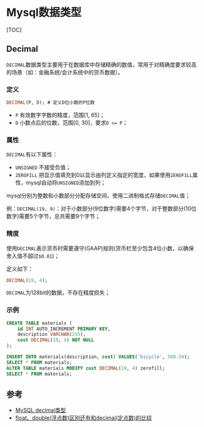 # Mysql数据类型

[TOC]

## Decimal

`DECIMAL`数据类型主要用于在数据库中存储精确的数值，常用于对精确度要求较高的场景（如：金融系统/会计系统中的货币数据）。

### 定义

```sql
DECIMAL(P, D); # 定义D位小数的P位数
```

- `P` 有效数字字数的精度，范围[1, 65]；
- `D` 小数点后的位数，范围[0, 30]，要求`D <= P`；

### 属性

`DECIMAL`有以下属性：

- `UNSIGNED` 不接受负值；
- `ZEROFILL` 把显示值填充到0以显示由列定义指定的宽度，如果使用`ZEROFILL`属性，mysql自动将`UNSIGNED`添加到列；

mysql分别为整数和小数部分分配存储空间，使用二进制格式存储`DECIMAL`值；

例：`DECIMAL(19, 9)`：对于小数部分(9位数字)需要4个字节，对于整数部分(10位数字)需要5个字节，总共需要9个字节；

### 精度

使用`DECIMAL`表示货币时需要遵守(GAAP)规则(货币栏至少包含4位小数，以确保舍入值不超过`$0.01`)；

定义如下：

```sql
DECIMAL(19, 4);
```

`DECIMAL`为128bit的数据，不存在精度损失；

### 示例

```sql
CREATE TABLE materials (
	id INT AUTO_INCREMENT PRIMARY KEY,
    description VARCHAR(255),
    cost DECIMAL(19, 4) NOT NULL
);

INSERT INTO materials(description, cost) VALUES('bicycle', 500.34);
SELECT * FROM materials;
ALTER TABLE materials MODIFY cost DECIMAL(19, 4) zerofill;
SELECT * FROM materials;
```



## 参考

- [MySQL decimal类型](https://www.yiibai.com/mysql/decimal.html)
- [float、double(浮点数)区别还有和decimal(定点数)的比较](https://www.cnblogs.com/itcomputer/articles/4716024.html)

